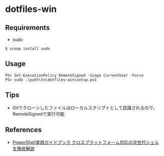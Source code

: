 # dotfiles-win

## Requirements

- sudo

```pwsh
$ scoop install sudo
```

## Usage

```posh
PS> Set-ExecutionPolicy RemoteSigned -Scope CurrentUser -Force
PS> sudo .\path\to\dotfiles-win\setup.ps1
```

## Tips

* Gitでクローンしたファイルはローカルスクリプトとして認識されるので、RemoteSignedで実行可能

## References

* [PowerShell実践ガイドブック クロスプラットフォーム対応の次世代シェルを徹底解説](https://book.mynavi.jp/ec/products/detail/id=90597)
